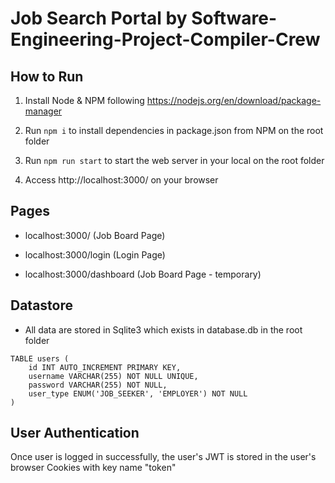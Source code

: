 # Job Search Portal by Software-Engineering-Project-Compiler-Crew

## How to Run <br>

1. Install Node & NPM following https://nodejs.org/en/download/package-manager

2. Run `npm i` to install dependencies in package.json from NPM on the root folder

3. Run `npm run start` to start the web server in your local on the root folder

4. Access http://localhost:3000/ on your browser

## Pages
- localhost:3000/ (Job Board Page)

- localhost:3000/login (Login Page)

- localhost:3000/dashboard (Job Board Page - temporary)

## Datastore
- All data are stored in Sqlite3 which exists in database.db in the root folder 
```
TABLE users (
    id INT AUTO_INCREMENT PRIMARY KEY,
    username VARCHAR(255) NOT NULL UNIQUE,
    password VARCHAR(255) NOT NULL,
    user_type ENUM('JOB_SEEKER', 'EMPLOYER') NOT NULL
)
```

## User Authentication
Once user is logged in successfully, the user's JWT is stored in the user's browser Cookies with key name "token"